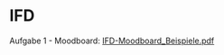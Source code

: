 # IFD
Aufgabe 1 - Moodboard:
[IFD-Moodboard_Beispiele.pdf](https://github.com/Svenjaschaefer/IFD/files/8326129/IFD-Moodboard_Beispiele.pdf)
